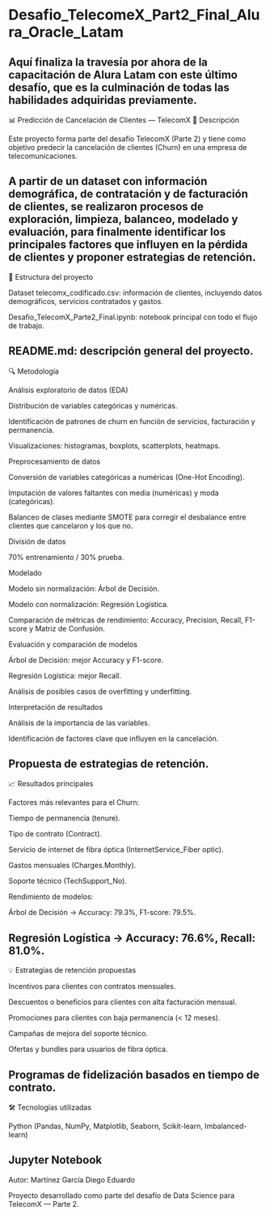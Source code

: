# Desafio_TelecomeX_Part2_Final_Alura_Oracle_Latam
Aquí finaliza la travesía por ahora de la capacitación de Alura Latam con este último desafío, que es la culminación de todas las habilidades adquiridas previamente.
----------------------------------------------------------------------------------------------------------------------------------------------------------------------------------------------------------------------
📊 Predicción de Cancelación de Clientes — TelecomX
📌 Descripción

Este proyecto forma parte del desafío TelecomX (Parte 2) y tiene como objetivo predecir la cancelación de clientes (Churn) en una empresa de telecomunicaciones.

A partir de un dataset con información demográfica, de contratación y de facturación de clientes, se realizaron procesos de exploración, limpieza, balanceo, modelado y evaluación, para finalmente identificar los principales factores que influyen en la pérdida de clientes y proponer estrategias de retención.
----------------------------------------------------------------------------------------------------------------------------------------------------------------------------------------------------------------------
📂 Estructura del proyecto

Dataset telecomx_codificado.csv: información de clientes, incluyendo datos demográficos, servicios contratados y gastos.

Desafio_TelecomX_Parte2_Final.ipynb: notebook principal con todo el flujo de trabajo.

README.md: descripción general del proyecto.
----------------------------------------------------------------------------------------------------------------------------------------------------------------------------------------------------------------------
🔍 Metodología

Análisis exploratorio de datos (EDA)

Distribución de variables categóricas y numéricas.

Identificación de patrones de churn en función de servicios, facturación y permanencia.

Visualizaciones: histogramas, boxplots, scatterplots, heatmaps.

Preprocesamiento de datos

Conversión de variables categóricas a numéricas (One-Hot Encoding).

Imputación de valores faltantes con media (numéricas) y moda (categóricas).

Balanceo de clases mediante SMOTE para corregir el desbalance entre clientes que cancelaron y los que no.

División de datos

70% entrenamiento / 30% prueba.

Modelado

Modelo sin normalización: Árbol de Decisión.

Modelo con normalización: Regresión Logística.

Comparación de métricas de rendimiento: Accuracy, Precision, Recall, F1-score y Matriz de Confusión.

Evaluación y comparación de modelos

Árbol de Decisión: mejor Accuracy y F1-score.

Regresión Logística: mejor Recall.

Análisis de posibles casos de overfitting y underfitting.

Interpretación de resultados

Análisis de la importancia de las variables.

Identificación de factores clave que influyen en la cancelación.

Propuesta de estrategias de retención.
----------------------------------------------------------------------------------------------------------------------------------------------------------------------------------------------------------------------
📈 Resultados principales

Factores más relevantes para el Churn:

Tiempo de permanencia (tenure).

Tipo de contrato (Contract).

Servicio de internet de fibra óptica (InternetService_Fiber optic).

Gastos mensuales (Charges.Monthly).

Soporte técnico (TechSupport_No).

Rendimiento de modelos:

Árbol de Decisión → Accuracy: 79.3%, F1-score: 79.5%.

Regresión Logística → Accuracy: 76.6%, Recall: 81.0%.
----------------------------------------------------------------------------------------------------------------------------------------------------------------------------------------------------------------------
💡 Estrategias de retención propuestas

Incentivos para clientes con contratos mensuales.

Descuentos o beneficios para clientes con alta facturación mensual.

Promociones para clientes con baja permanencia (< 12 meses).

Campañas de mejora del soporte técnico.

Ofertas y bundles para usuarios de fibra óptica.

Programas de fidelización basados en tiempo de contrato.
----------------------------------------------------------------------------------------------------------------------------------------------------------------------------------------------------------------------
🛠 Tecnologías utilizadas

Python (Pandas, NumPy, Matplotlib, Seaborn, Scikit-learn, Imbalanced-learn)

Jupyter Notebook
----------------------------------------------------------------------------------------------------------------------------------------------------------------------------------------------------------------------
Autor: Martínez García Diego Eduardo

Proyecto desarrollado como parte del desafío de Data Science para TelecomX — Parte 2.
